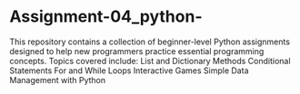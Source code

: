 # Assignment-04_python-
This repository contains a collection of beginner-level Python assignments designed to help new programmers practice essential programming concepts. Topics covered include:  List and Dictionary Methods  Conditional Statements  For and While Loops  Interactive Games  Simple Data Management with Python
